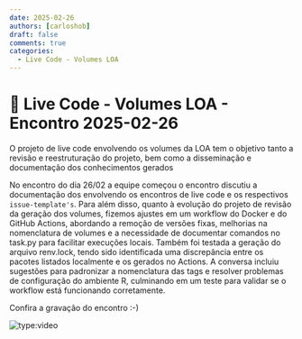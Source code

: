 ```yaml
---
date: 2025-02-26
authors: [carloshob]
draft: false
comments: true
categories:
  - Live Code - Volumes LOA
---
```


# 🚀 Live Code - Volumes LOA - Encontro 2025-02-26

O projeto de live code envolvendo os volumes da LOA tem o objetivo tanto a revisão e reestruturação do projeto, bem como a disseminação e documentação dos conhecimentos gerados

No encontro do dia 26/02 a equipe começou o encontro discutiu a documentação dos envolvendo os encontros de live code e os respectivos `issue-template's`. Para além disso, quanto à evolução do projeto de revisão da geração dos volumes, fizemos ajustes em um workflow do Docker e do GitHub Actions, abordando a remoção de versões fixas, melhorias na nomenclatura de volumes e a necessidade de documentar comandos no task.py para facilitar execuções locais. Também foi testada a geração do arquivo renv.lock, tendo sido identificada uma discrepância entre os pacotes listados localmente e os gerados no Actions. A conversa incluiu sugestões para padronizar a nomenclatura das tags e resolver problemas de configuração do ambiente R, culminando em um teste para validar se o workflow está funcionando corretamente.

Confira a gravação do encontro :-)

![type:video](https://youtu.be/uGjidsgPn_A)
